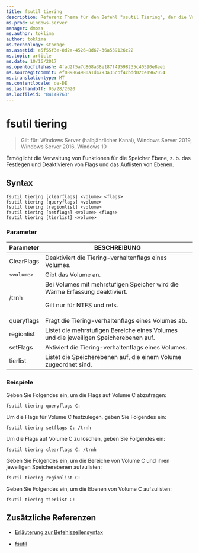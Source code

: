 ```yaml
---
title: fsutil tiering
description: Referenz Thema für den Befehl "ssutil Tiering", der die Verwaltung von Funktionen für die Speicher Ebene ermöglicht, z. b. das Festlegen und Deaktivieren von Flags und das Auflisten von Ebenen.
ms.prod: windows-server
manager: dmoss
ms.author: toklima
author: toklima
ms.technology: storage
ms.assetid: e5f55f3e-8d2a-4526-8d67-36a539126c22
ms.topic: article
ms.date: 10/16/2017
ms.openlocfilehash: 4fad2f5a7d868a38e187f49598235c40590e8eeb
ms.sourcegitcommit: ef089864980a1d4793a35cbf4cbdd02ce1962054
ms.translationtype: MT
ms.contentlocale: de-DE
ms.lasthandoff: 05/28/2020
ms.locfileid: "84149763"
---
```

# <a name="fsutil-tiering"></a>fsutil tiering

> Gilt für: Windows Server (halbjährlicher Kanal), Windows Server 2019, Windows Server 2016, Windows 10

Ermöglicht die Verwaltung von Funktionen für die Speicher Ebene, z. b. das Festlegen und Deaktivieren von Flags und das Auflisten von Ebenen.

## <a name="syntax"></a>Syntax

```
fsutil tiering [clearflags] <volume> <flags>
fsutil tiering [queryflags] <volume>
fsutil tiering [regionlist] <volume>
fsutil tiering [setflags] <volume> <flags>
fsutil tiering [tierlist] <volume>
```

### <a name="parameters"></a>Parameter

| Parameter | BESCHREIBUNG |
| --------- | ----------- |
| ClearFlags | Deaktiviert die Tiering-verhaltenflags eines Volumes. |
| `<volume>` | Gibt das Volume an. |
| /trnh | Bei Volumes mit mehrstufigen Speicher wird die Wärme Erfassung deaktiviert.<p>Gilt nur für NTFS und refs. |
| queryflags | Fragt die Tiering-verhaltenflags eines Volumes ab. |
| regionlist | Listet die mehrstufigen Bereiche eines Volumes und die jeweiligen Speicherebenen auf. |
| setFlags | Aktiviert die Tiering-verhaltenflags eines Volumes. |
| tierlist | Listet die Speicherebenen auf, die einem Volume zugeordnet sind. |

### <a name="examples"></a>Beispiele

Geben Sie Folgendes ein, um die Flags auf Volume C abzufragen:

```
fsutil tiering queryflags C:
```

Um die Flags für Volume C festzulegen, geben Sie Folgendes ein:

```
fsutil tiering setflags C: /trnh
```

Um die Flags auf Volume C zu löschen, geben Sie Folgendes ein:

```
fsutil tiering clearflags C: /trnh
```

Geben Sie Folgendes ein, um die Bereiche von Volume C und ihren jeweiligen Speicherebenen aufzulisten:

```
fsutil tiering regionlist C:
```

Geben Sie Folgendes ein, um die Ebenen von Volume C aufzulisten:

```
fsutil tiering tierlist C:
```

## <a name="additional-references"></a>Zusätzliche Referenzen

- [Erläuterung zur Befehlszeilensyntax](command-line-syntax-key.md)

- [fsutil](fsutil.md)
